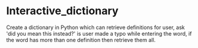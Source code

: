 # Interactive_dictionary
Create a dictionary in Python which can retrieve definitions for user, ask 'did you mean this instead?' is user made a typo while entering the word, if the word has more than one definition then retrieve them all.
